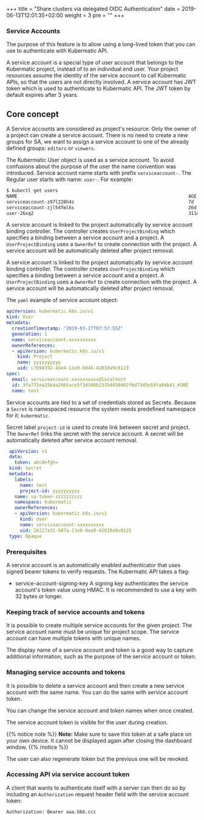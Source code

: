 +++
title = "Share clusters via delegated OIDC Authentication"
date = 2019-06-13T12:01:35+02:00
weight = 3
pre = "<b></b>"
+++

### Service Accounts

The purpose of this feature is to allow using a long-lived token that you can use to authenticate with Kubermatic API.

A service account is a special type of user account that belongs to the Kubermatic project, instead of to an individual
end user. Your project resources assume the identity of the service account to call Kubermatic APIs, so that the users
are not directly involved. A service account has JWT token which is used to authenticate to Kubermatic API. The JWT token
by default expires after 3 years.

## Core concept
A Service accounts are considered as project's resource. Only the owner of a project  can create a service account.
There is no need to create a new groups for SA, we want to assign a service account to one of the already defined groups:
`editors` or `viewers`.

The Kubermatic User object is used as a service account. To avoid confusions about the purpose of the user the name convention
was introduced. Service account name starts with prefix `serviceaccount-`. The Regular user starts with name: `user-`.
For example:

```bash
$ kubectl get users
NAME                                                               AGE
serviceaccount-z97l228h4z                                          7d
serviceaccount-zjl54fmlks                                          26d
user-26xq2                                                         311d
```

A service account is linked to the project automatically by service account binding controller. The controller creates
`UserProjectBinding` which specifies a binding between a service account and a project. A `UserProjectBinding` uses a 
`OwnerRef` to create connection with the project. A service account will be automatically deleted after project removal.

A service account is linked to the project automatically by service account binding controller. The controller creates
`UserProjectBinding` which specifies a binding between a service account and a project. A `UserProjectBinding` uses a 
`OwnerRef` to create connection with the project. A service account will be automatically deleted after project removal.

The `yaml` example of service account object:

```yaml
apiVersion: kubermatic.k8s.io/v1
kind: User
metadata:
  creationTimestamp: "2019-03-27T07:57:55Z"
  generation: 1
  name: serviceaccount-xxxxxxxxxx
  ownerReferences:
  - apiVersion: kubermatic.k8s.io/v1
    kind: Project
    name: yyyyyyyyyy
    uid: c7694392-43e4-11e9-b04b-42010a9c0119
spec:
  email: serviceaccount-xxxxxxxxxx@localhost
  id: 3fa771ea25b4a2065ace5f3d508b2335d450402f0d73d5e59fa84b41_KUBE
  name: test
``` 
 
Service accounts are tied to a set of credentials stored as Secrets. Because a `Secret` is namespaced resource the
system needs predefined namespace for it: `kubermatic`.

Secret label `project-id` is used to create link between secret and project. The `OwnerRef` links the secret with the
service account. A secret will be automatically deleted after service account removal.
 
```yaml
 apiVersion: v1
 data:
   token: abcdefgh=
 kind: Secret
 metadata:
   labels:
     name: test
     project-id: yyyyyyyyyy
   name: sa-token-zzzzzzzzzz
   namespace: kubermatic
   ownerReferences:
   - apiVersion: kubermatic.k8s.io/v1
     kind: User
     name: serviceaccount-xxxxxxxxxx
     uid: 26127a31-507a-11e9-9ea9-42010a9c0125
 type: Opaque

```

### Prerequisites

A service account is an automatically enabled authenticator that uses signed bearer tokens to verify requests. The Kubermatic API takes a flag:
 
   - service-account-signing-key A signing key authenticates the service account's token value using HMAC. It is recommended to use a key with 32 bytes or longer.
   
### Keeping track of service accounts and tokens

It is possible to create multiple service accounts for the given project. The service account name must be unique for 
project scope. The service account can have multiple tokens with unique names.

The display name of a service account and token is a good way to capture additional information, such as the purpose of 
the service account or token.
 
### Managing service accounts and tokens

It is possible to delete a service account and then create a new service account with the same name. You can do the same
with service account token.

You can change the service account and token names when once created.

The service account token is visible for the user during creation. 

{{% notice note %}}
**Note:** Make sure to save this token at a safe place on your own device. It cannot be displayed again after closing the dashboard window. 
{{% /notice %}}

The user can also regenerate token but the previous one will be revoked.

### Accessing API via service account token

A client that wants to authenticate itself with a server can then do so by including an `Authorization` request header 
field with the service account token:

```
Authorization: Bearer aaa.bbb.ccc
``` 
